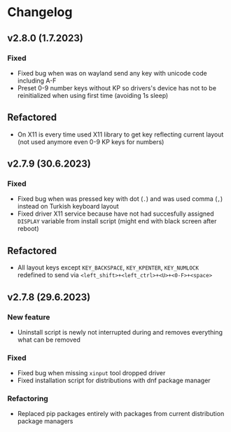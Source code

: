 # Changelog

## v2.8.0 (1.7.2023)

### Fixed

- Fixed bug when was on wayland send any key with unicode code including A-F
- Preset 0-9 number keys without KP so drivers's device has not to be reinitialized when using first time (avoiding 1s sleep)

## Refactored

- On X11 is every time used X11 library to get key reflecting current layout (not used anymore even 0-9 KP keys for numbers)

## v2.7.9 (30.6.2023)

### Fixed

- Fixed bug when was pressed key with dot (`.`) and was used comma (`,`) instead on Turkish keyboard layout
- Fixed driver X11 service because have not had succesfully assigned `DISPLAY` variable from install script (might end with black screen after reboot)

## Refactored

- All layout keys except `KEY_BACKSPACE`, `KEY_KPENTER`, `KEY_NUMLOCK` redefined to send via `<left_shift>+<left_ctrl>+<U>+<0-F>+<space>`

## v2.7.8 (29.6.2023)

### New feature

- Uninstall script is newly not interrupted during and removes everything what can be removed

### Fixed

- Fixed bug when missing `xinput` tool dropped driver
- Fixed installation script for distributions with dnf package manager

### Refactoring

- Replaced pip packages entirely with packages from current distribution package managers
